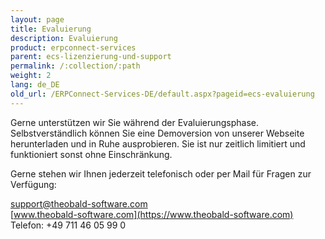 ```yaml
---
layout: page
title: Evaluierung
description: Evaluierung
product: erpconnect-services
parent: ecs-lizenzierung-und-support
permalink: /:collection/:path
weight: 2
lang: de_DE
old_url: /ERPConnect-Services-DE/default.aspx?pageid=ecs-evaluierung
---
```


Gerne unterstützen wir Sie während der Evaluierungsphase. Selbstverständlich können Sie eine Demoversion von unserer Webseite herunterladen und in Ruhe ausprobieren. Sie ist nur zeitlich limitiert und funktioniert sonst ohne Einschränkung.

Gerne stehen wir Ihnen jederzeit telefonisch oder per Mail für Fragen zur Verfügung:

[support@theobald-software.com](mailto:support@theobald-software.com)<br>
[www.theobald-software.com](https://www.theobald-software.com)
Telefon: +49 711 46 05 99 0